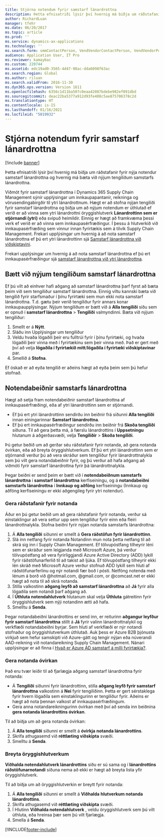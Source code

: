 ```yaml
---
title: Stjórna notendum fyrir samstarf lánardrottna
description: Þetta efnisatriði lýsir því hvernig má biðja um ráðstafanir fyrir nýja notendur samstarf lánardrottna og hvernig má bæta við nýjum tengiliðum samstarfs lánardrottna.
author: RichardLuan
manager: tfehr
ms.date: 06/20/2017
ms.topic: article
ms.prod: ''
ms.service: dynamics-ax-applications
ms.technology: ''
ms.search.form: smmContactPerson, VendVendorContactPerson, VendVendorPortalUser
audience: Application User, IT Pro
ms.reviewer: kamaybac
ms.custom: 220744
ms.assetid: edc19ad0-3565-4d47-98ac-dda6098f63ac
ms.search.region: Global
ms.author: riluan
ms.search.validFrom: 2016-11-30
ms.dyn365.ops.version: Version 1611
ms.openlocfilehash: 6356c1d11ba507c0eaa42087bdebe982ef091dbd
ms.sourcegitcommit: deac22ba5377a912d93fe408c5ae875706378c2d
ms.translationtype: HT
ms.contentlocale: is-IS
ms.lasthandoff: 01/16/2021
ms.locfileid: "5019932"
---
```

# <a name="manage-vendor-collaboration-users"></a>Stjórna notendum fyrir samstarf lánardrottna

[!include [banner](../includes/banner.md)]

Þetta efnisatriði lýsir því hvernig má biðja um ráðstafanir fyrir nýja notendur samstarf lánardrottna og hvernig má bæta við nýjum tengiliðum samstarfs lánardrottna. 

Viðmót fyrir samstarf lánardrottna í Dynamics 365 Supply Chain Management sýnir upplýsingar um innkaupapantanir, reikninga og vörusendingabirgðir til ytri lánardrottnum. Hægt er að stofna nýjan tengiliði fyrir samstarf lánardrottna og biðja um að nýjum notendum er úthlutað ef verið er að vinna sem ytri lánardrottni öryggishlutverk **Lánardrottinn sem er stjórnandi (ytri)** eða svipuð heimildir. Einnig er hægt að framkvæma þessi verk ef verið er að vinna sem innkaupasérfræðingur. Í þessu á hlutverkið við innkaupasérfræðing sem vinnur innan fyrirtækis sem á tilvik Supply Chain Management. Frekari upplýsingar um hvernig á að nota samstarf lánardrottna ef þú ert ytri lánardrottinn sjá [Samstarf lánardrottna við viðskiptavini](vendor-collaboration-work-customers-dynamics-365-operations.md).  

Frekari upplýsingar um hvernig á að nota samstarf lánardrottna ef þú ert innkaupasérfræðingur sjá [samstarf lánardrottna við ytri lánardrottna](vendor-collaboration-work-external-vendors.md).

## <a name="add-new-vendor-collaboration-contacts"></a>Bætt við nýjum tengiliðum samstarf lánardrottna
Ef þú vilt að einhver hafi aðgang að samstarf lánardrottna þarf fyrst að bæta þeim við sem tengiliður samstarf lánardrottna. Einnig viltu kannski bæta við tengilið fyrir starfsmaður í þínu fyrirtæki sem mun ekki nota samstarf lánardrottna. T.d. gætu þeir verið tengiliður fyrir annars konar innkaupaupplýsingar. Nýjum tengiliðum er bætt við á **Alla tengiliði** síðu sem er opnuð í **samstarf lánardrottna** &gt; **Tengiliði** valmyndinni. Bæta við nýjum tengiliður:

1.  Smellt er á **Nýtt**.
2.  Sláðu inn Upplýsingar um tengiliður
3.  Veldu hvaða lögaðili þeir eru fulltrúi fyrir í þínu fyrirtæki, og hvaða lögaðili þeir vinna með í fyrirtækinu sem þeir vinna með. Það er gert með því að velja **lögaðila í fyrirtækið mitt**/**lögaðila í fyrirtæki viðskiptavinar** par.
4.  Smellið á **Stofna**.

Ef óskað er að eyða tengilið er aðeins hægt að eyða þeim sem þú hefur stofnað.

## <a name="vendor-collaboration-user-requests"></a>Notendabeiðnir samstarfs lánardrottna
Hægt að setja fram notendabeiðnir samstarf lánardrottna af innkaupasérfræðingi, eða af ytri lánardrottinn sem er stjórnandi.

-   Ef þú ert ytri lánardrottinn sendirðu inn beiðnir frá síðunni **Alla tengiliði** innan einingarinnar **Samstarf lánardrottna**.
-   Ef þú ert innkaupasérfræðingur sendirðu inn beiðnir frá **Skoða tengiliði** síðuna. Til að gera þetta má, á færslu lánardrottins í **Uppsetningu** hlutanum á aðgerðasvæði, velja **Tengiliðir** &gt; **Skoða tengiliði**.

Þú getur beðið um að gerðar séu ráðstafanir fyrir notanda, að gera notanda óvirkan, eða að breyta öryggishlutverkum. Ef þú ert ytri lánardrottinn sem er stjórnandi verður þú að vera skráður sem tengiliður fyrir lánardrottnalykla sem þú vilt gera notandabeiðnir fyrir, og þú verður að hafa aðgang að viðmóti fyrir samstarf lánardrottna fyrir þá lánardrottnalykla.  

Þegar beiðni er send þeim er bætt við í **notendabeiðnum samstarfs lánardrottna** í **samstarf lánardrottna** kerfiseiningu, og á **notandabeiðni samstarfs lánardrottna** í **Innkaup og aðföng** kerfiseiningu (Innkaup og aðföng kerfiseiningu er ekki aðgengileg fyrir ytri notendur).

### <a name="provision-a-user"></a>Gera ráðstafanir fyrir notanda

Áður en þú getur beðið um að gera ráðstafanir fyrir notanda, verður sá einstaklingur að vera settur upp sem tengiliður fyrir einn eða fleiri lánardrottnalykla. Stofna beiðni fyrir nýjan notanda samstarfs lánardrottna:

1. Á **Alla tengiliði** síðunni er smellt á **Gera ráðstöfun fyrir lánardrottinn**.
2. Slá inn netfang fyrir notanda Notandinn mun nota þetta netfang til að skrá sig inn í Supply Chain Management. Ef tölvupóstfang tilheyrir léni sem er skráður sem leigjanda með Microsoft Azure, þá verður tölvupóstfang að vera fyrirliggjandi Azure Active Directory (ADD) lykill fyrir ráðstöfunarferlið til að takist að ljúka. Ef tölvupóstfang tilheyrir ekki lén skráð með Microsoft Azure verður stofnuð ADD lykill sem hluti af ráðstöfunarferlinu og nýr notandi fær boð í pósti. Netföng notenda með lénum á borð við @hotmail.com, @gmail.com, or @comcast.net er ekki hægt að nota til að skrá notanda.
3. Stilla valkostinn **aðgang leyfð að samstarf lánardrottna** að **Já** fyrir alla lögaðila sem notandi þarf aðgang að.
4. Í **Úthluta notendahlutverk** hlutanum skal velja **Úthluta** gátreitinn fyrir öryggishlutverk sem nýji notandinn ætti að hafa.
5. Smelltu á **Senda**.

Þegar notandabeiðni lánardrottins er send inn, er reiturinn **aðgangur leyfður fyrir samstarf lánardrottna** stillt á **Já** fyrir valinn lánardrottnalykil og verkflæði notandabeiðni byrjar. Sem hluti af verkflæði er nýr notandi stofnaður og öryggishlutverkum úthlutað. Auk þess er Azure B2B þjónusta virkjuð sem hefur samskipti við Azure-gátt og tengir nýjan eða núverandi AAD-reikning við notandareikning Supply Chain Management. Nánari upplýsingar er að finna í [Hvað er Azure AD samstarf á milli fyrirtækja?](https://docs.microsoft.com/azure/active-directory/active-directory-b2b-what-is-azure-ad-b2b).

### <a name="inactivate-a-user"></a>Gera notanda óvirkan

Það eru tvær leiðir til að fjarlægja aðgang samstarf lánardrottna fyrir notanda:

-   Á **Tengiliði** síðunni fyrir lánardrottinn, stilla **aðgang leyfð fyrir samstarf lánardrottna** valkostinn á **Nei** fyrir tengiliðinn. Þetta er gert sérstaklega fyrir hvern lögaðila sem einstaklingurinn er tengiliður fyrir. Aðeins er hægt að nota þennan valkost af innkaupasérfræðingum.
-   Gera anna notandareikningurinn óvirkan með því að senda inn beiðnina **gera notanda lánardrottins óvirkan**.

Til að biðja um að gera notanda óvirkan:

1.  Á **Alla tengiliði** síðunni er smellt á **óvirkja** **notanda lánardrottins**.
2.  Skrifa athugasemd við **réttlæting viðskipta** svæði.
3.  Smelltu á **Senda**.

### <a name="modify-security-roles"></a>Breyta öryggishlutverkum

**Viðhalda notendahlutverk lánardrottins** síðu er sú sama og í **lánardrottins ráðstöfunarnotandi** síðuna nema að ekki er hægt að breyta lista yfir öryggishlutverk.  

Til að biðja um að öryggishlutverkin er breytt fyrir notanda:

1.  Á **Alla tengiliði** síðunni er smellt á **Viðhalda** **hlutverkum notanda lánardrottins**.
2.  Skrifa athugasemd við **réttlæting viðskipta** svæði.
3.  Í Hlutinn **Viðhalda notendahlutverk** , veldu öryggishlutverk sem þú vilt úthluta, eða hreinsa þær sem þú vilt fjarlægja.
4.  Smella á **Senda**.






[!INCLUDE[footer-include](../../includes/footer-banner.md)]